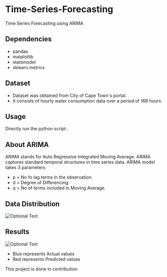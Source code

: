 # Time-Series-Forecasting
Time Series Forecasting using ARIMA
## Dependencies

- pandas
- matplotlib
- statsmodel
- sklearn.metrics

## Dataset 
- Dataset was obtained from City of Cape Town's portal.
- It consists of hourly water consumption data over a period of 168 hours.
## Usage 
Directly run the python script .
## About ARIMA
 ARIMA stands for Auto Regressive Integrated Moving Average. ARIMA captures standard temporal structures in time series data.
 ARIMA model takes 3 parameters
 - p = No fo lag terms in the observation.
 - d = Degree of Differencing.
 - q = No of terms included in Moving Average.
## Data Distribution
![Optional Text](../master/images/histogram.png)
## Results
![Optional Text](../master/images/plot.png)
 - Blue represents Actual values
 - Red represents Predicted values
 
 This project is done in contribution 
 
